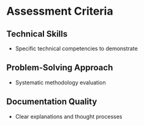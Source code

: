 # Assessment Criteria

## Technical Skills
- Specific technical competencies to demonstrate

## Problem-Solving Approach
- Systematic methodology evaluation

## Documentation Quality
- Clear explanations and thought processes
